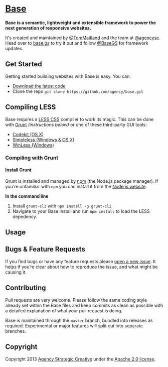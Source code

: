 # [Base](http://base.gs/)

**Base is a semantic, lightweight and extensible framework to power the next generation of responsive websites.**

It's created and maintained by [@TomMaitland](https://twitter.com/TomMaitland) and the team at [@agencysc](https://twitter.com/agencysc). Head over to [base.gs](http://base.gs) to try it out and follow [@BaseGS](https://twitter.com/basegs) for framework updates.

## Get Started

Getting started building websites with Base is easy. You can:

* [Download the latest code](https://github.com/agency/Base/archive/master.zip)
* Clone the repo `git clone https://github.com/agency/base.git`

## Compiling LESS

Base requires a [LESS CSS](http://lesscss.org/) compiler to work its magic. This can be done with [Grunt](http://gruntjs.com/) *(instructions below)* or one of these third-party GUI tools:

* [Codekit (OS X)](http://incident57.com/codekit/)
* [Simpleless (Windows & OS X)](http://wearekiss.com/simpless)
* [WinLess (Windows)](http://winless.org/)

### Compiling with Grunt

#### Install Grunt

Grunt is installed and managed by [npm](https://npmjs.org/) (the Node.js package manager). If you're unfamiliar with `npm` you can install it from the [Node.js website](http://nodejs.org/download/).

**In the command line**
1. Install `grunt-cli` with `npm install -g grunt-cli`
2. Navigate to your Base install and run `npm install` to load the LESS depedency.

## Usage

## Bugs & Feature Requests

If you find bugs or have any feature requests please [open a new issue](https://github.com/agency/base/issues). It helps if you’re clear about how to reproduce the issue, and what might be causing it.

## Contributing

Pull requests are very welcome. Please follow the same coding style already set within the Base files and keep commits as clean as possible with a detailed explanation of what your pull request is doing.

Base is maintained through the `master` branch, bundled into releases as required. Experimental or major features will split out into separate branches.

## Copyright

Copyright 2013 [Agency Strategic Creative](http://agency.sc/) under the [Apache 2.0 license](https://github.com/agency/base/blob/master/LICENSE).